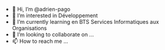 - 👋 Hi, I’m @adrien-pago
- 👀 I’m interested in Développement
- 🌱 I’m currently learning en BTS Services Informatiques aux Organisations
- 💞️ I’m looking to collaborate on ...
- 📫 How to reach me ...

<!---
adrien-pago/adrien-pago is a ✨ special ✨ repository because its `README.md` (this file) appears on your GitHub profile.
You can click the Preview link to take a look at your changes.
--->

